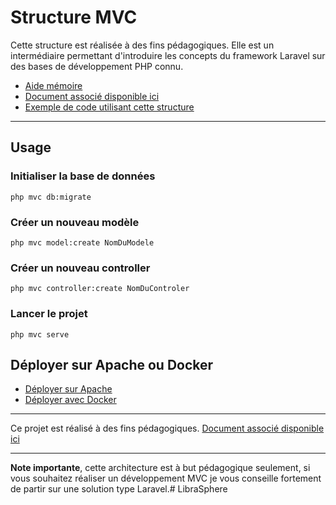 # Structure MVC

Cette structure est réalisée à des fins pédagogiques. Elle est un intermédiaire permettant d'introduire les concepts du
framework Laravel sur des bases de développement PHP connu.

- [Aide mémoire](https://cours.brosseau.ovh/cheatsheets/mini-mvc-sample/)
- [Document associé disponible ici](https://cours.brosseau.ovh/tp/php/mvc/tp1.html)
- [Exemple de code utilisant cette structure](https://github.com/c4software/demo-structure-mvc-video/)

---

## Usage

### Initialiser la base de données

```shell
php mvc db:migrate
```

### Créer un nouveau modèle

```shell
php mvc model:create NomDuModele
```

### Créer un nouveau controller

```shell
php mvc controller:create NomDuControler
```

### Lancer le projet

```shell
php mvc serve
```

## Déployer sur Apache ou Docker

- [Déployer sur Apache](https://cours.brosseau.ovh/tp/ops/mini-mvc-sample/deployer-mini-mvc-sample.html)
- [Déployer avec Docker](https://cours.brosseau.ovh/tp/ops/mini-mvc-sample/mini-mvc-sample-docker.html)

---

Ce projet est réalisé à des fins pédagogiques. [Document associé disponible ici](https://cours.brosseau.ovh/tp/php/mvc/tp1.html)

---

**Note importante**, cette architecture est à but pédagogique seulement, si vous souhaitez réaliser un développement MVC je vous conseille fortement de partir sur une solution type Laravel.# LibraSphere
